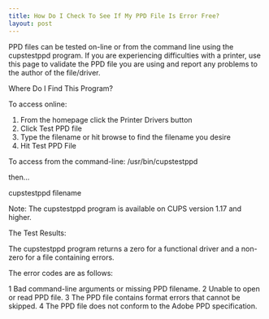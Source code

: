 ```yaml
---
title: How Do I Check To See If My PPD File Is Error Free?
layout: post
---
```


PPD files can be tested on-line or from the command line using the cupstestppd program. If you are experiencing difficulties with a printer, use this page to validate the PPD file you are using and report any problems to the author of the file/driver. Where Do I Find This Program? To access online:

 1) From the homepage click the  Printer Drivers  button 
 2) Click  Test PPD file 
 3) Type the filename or hit browse to find the filename you desire
 4) Hit  Test PPD File 
 To access from the command-line:  /usr/bin/cupstestppdthen... cupstestppd filename Note: The cupstestppd program is available on CUPS version 1.17 and higher. The Test Results: The cupstestppd program returns a zero for a functional driver and a non-zero for a file containing errors.
The error codes are as follows:

 1
     Bad command-line arguments or missing PPD filename. 
 2
     Unable to open or read PPD file. 
 3
     The PPD file contains format errors that cannot be skipped. 
 4
     The PPD file does not conform to the Adobe PPD specification.
